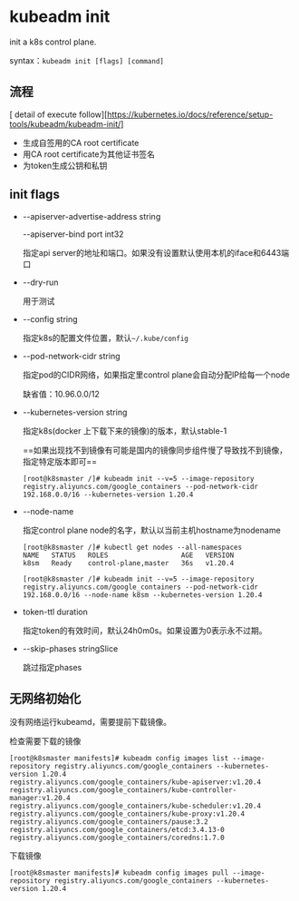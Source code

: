 # kubeadm init 

init a k8s control plane.

syntax：`kubeadm init [flags] [command]`

## 流程

 [ detail of execute follow][https://kubernetes.io/docs/reference/setup-tools/kubeadm/kubeadm-init/]

- 生成自签用的CA root certificate
- 用CA root certificate为其他证书签名
- 为token生成公钥和私钥

## init flags

- --apiserver-advertise-address string

  --apiserver-bind port int32

  指定api server的地址和端口。如果没有设置默认使用本机的iface和6443端口

- --dry-run

  用于测试

- --config string

  指定k8s的配置文件位置，默认`~/.kube/config`

- --pod-network-cidr string

  指定pod的CIDR网络，如果指定里control plane会自动分配IP给每一个node

  缺省值：10.96.0.0/12

- --kubernetes-version string

  指定k8s(docker 上下载下来的镜像)的版本，默认stable-1

  ==如果出现找不到镜像有可能是国内的镜像同步组件慢了导致找不到镜像，指定特定版本即可==

  ```
  [root@k8smaster /]# kubeadm init --v=5 --image-repository registry.aliyuncs.com/google_containers --pod-network-cidr 192.168.0.0/16 --kubernetes-version 1.20.4
  ```

- --node-name

  指定control plane node的名字，默认以当前主机hostname为nodename

  ```
  [root@k8smaster /]# kubectl get nodes --all-namespaces 
  NAME   STATUS   ROLES                  AGE   VERSION
  k8sm   Ready    control-plane,master   36s   v1.20.4
  
  [root@k8smaster /]# kubeadm init --v=5 --image-repository registry.aliyuncs.com/google_containers --pod-network-cidr 192.168.0.0/16 --node-name k8sm --kubernetes-version 1.20.4
  ```

- token-ttl duration

  指定token的有效时间，默认24h0m0s。如果设置为0表示永不过期。

- --skip-phases stringSlice

  跳过指定phases

## 无网络初始化

没有网络运行kubeamd，需要提前下载镜像。

检查需要下载的镜像

```
[root@k8smaster manifests]# kubeadm config images list --image-repository registry.aliyuncs.com/google_containers --kubernetes-version 1.20.4
registry.aliyuncs.com/google_containers/kube-apiserver:v1.20.4
registry.aliyuncs.com/google_containers/kube-controller-manager:v1.20.4
registry.aliyuncs.com/google_containers/kube-scheduler:v1.20.4
registry.aliyuncs.com/google_containers/kube-proxy:v1.20.4
registry.aliyuncs.com/google_containers/pause:3.2
registry.aliyuncs.com/google_containers/etcd:3.4.13-0
registry.aliyuncs.com/google_containers/coredns:1.7.0
```

下载镜像

```
[root@k8smaster manifests]# kubeadm config images pull --image-repository registry.aliyuncs.com/google_containers --kubernetes-version 1.20.4
```

